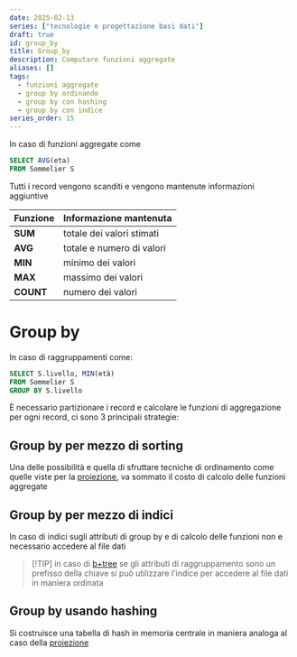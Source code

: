 ```yaml
---
date: 2025-02-13
series: ["tecnologie e progettazione basi dati"]
draft: true
id: group_by
title: Group_by
description: Computare funzioni aggregate
aliases: []
tags:
  - funzioni aggregate
  - group by ordinando
  - group by con hashing
  - group by con indice
series_order: 15
---
```


In caso di funzioni aggregate come

```sql
SELECT AVG(eta)
FROM Sommelier S
```

Tutti i record vengono scanditi  e vengono mantenute informazioni aggiuntive

| **Funzione** | Informazione mantenuta    |
| ------------ | ------------------------- |
| **SUM**      | totale dei valori stimati |
| **AVG**      | totale e numero di valori |
| **MIN**      | minimo dei valori         |
| **MAX**      | massimo dei valori        |
| **COUNT**    | numero dei valori         |

# Group by

In caso di raggruppamenti come:

```sql
SELECT S.livello, MIN(età)
FROM Sommelier S
GROUP BY S.livello
```

È necessario partizionare i record e calcolare le funzioni di aggregazione per ogni record, ci sono 3 principali strategie:

## Group by per mezzo di sorting

Una delle possibilità e quella di sfruttare tecniche di ordinamento come quelle viste per la [proiezione](/tecnologie_basi_dati/proiezione#proiettare-ordinando), va sommato il costo di calcolo delle funzioni aggregate

## Group by per mezzo di indici

In caso di indici sugli attributi di group by e di calcolo delle funzioni non e necessario accedere al file dati

>[!TIP] in caso di [b+tree](/tecnologie_basi_dati/b+tree) se gli attributi di raggruppamento sono un prefisso della chiave si può utilizzare l'indice per accedere al file dati in maniera ordinata

## Group by usando hashing

Si costruisce una tabella di hash in memoria centrale in maniera analoga al caso della [proiezione](/tecnologie_basi_dati/proiezione#proiettare-usando-hashing)
